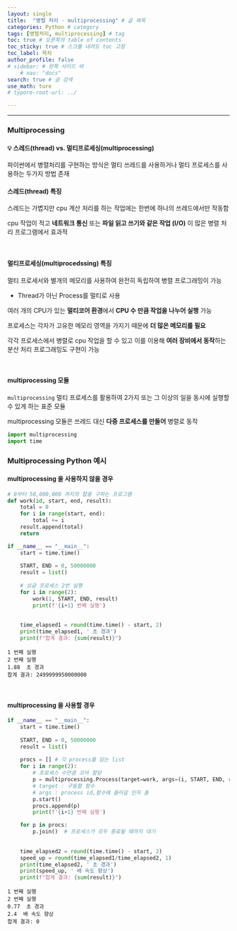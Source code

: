 ```yaml
---
layout: single
title:  "병렬 처리 - multiprocessing" # 글 제목
categories: Python # category
tags: [병렬처리, multiprocessing] # tag
toc: true # 오른쪽의 table of contents
toc_sticky: true # 스크롤 내려도 toc 고정
toc_label: 목차
author_profile: false
# sidebar: # 왼쪽 사이드 바
    # nav: "docs"
search: true # 글 검색
use_math: ture
# typore-root-url: ../

---
```


****



### Multiprocessing

#### 💡 스레드(thread) vs. 멀티프로세싱(multiprocessing)

파이썬에서 병렬처리를 구현하는 방식은 멀티 쓰레드를 사용하거나 멀티 프로세스를 사용하는 두가지 방법 존재 <br>



####  스레드(thread) 특징

스레드는 가볍지만 cpu 계산 처리를 하는 작업에는 한번에 하나의 쓰레드에서만 작동함 <br>

cpu 작업이 적고 **네트워크 통신** 또는 **파일 읽고 쓰기와 같은 작업 (I/O)** 이 많은 병렬 처리 프로그램에서 효과적



<br>



#### 멀티프로세싱(multiprocedssing) 특징

멀티 프로세서와 별개의 메모리를 사용하여 완전히 독립하여 병렬 프로그래밍이 가능  <br>

- Thread가 아닌 Process를 멀티로 사용 

여러 개의 CPU가 있는 **멀티코어 환경**에서 **CPU 수 만큼 작업을 나누어 실행** 가능 <br>

프로세스는 각자가 고유한 메모리 영역을 가지기 때문에 **더 많은 메모리를 필요** <br>

각각 프로세스에서 병렬로 cpu 작업을 할 수 있고 이를 이용해 **여러 장비에서 동작**하는 분산 처리 프로그래밍도 구현이 가능



<br>



#### multiprocessing 모듈 

`multiprocessing` 멀티 프로세스를 활용하여 2가지 또는 그 이상의 일을 동시에 실행할 수 있게 하는 표준 모듈

multiprocessing 모듈은 쓰레드 대신 **다중 프로세스를 만들어** 병렬로 동작


```python
import multiprocessing
import time
```



### Multiprocessing Python 예시

#### multiprocessing 을 사용하지 않을 경우


```python
# 0부터 50,000,000 까지의 합을 구하는 프로그램
def work(id, start, end, result):
    total = 0
    for i in range(start, end):
        total += i
    result.append(total)
    return
```


```python
if __name__ == "__main__":
    start = time.time()
    
    START, END = 0, 50000000
    result = list()
    
    # 싱글 프로세스 2번 실행
    for i in range(2):
        work(1, START, END, result)
        print(f'{i+1} 번째 실행')
        
    
    time_elapsed1 = round(time.time() - start, 2)
    print(time_elapsed1, ' 초 경과')
    print(f"합계 결과: {sum(result)}")
```

    1 번째 실행
    2 번째 실행
    1.88  초 경과
    합계 결과: 2499999950000000



<br>

#### multiprocessing 을 사용할 경우


```python
if __name__ == "__main__":
    start = time.time()
    
    START, END = 0, 50000000
    result = list()
    
    procs = [] # 각 process를 담는 list
    for i in range(2):
        # 프로세스 수만큼 코어 할당
        p = multiprocessing.Process(target=work, args=(i, START, END, result))
        # target : 구동할 함수
        # args : process id,함수에 들어갈 인자 들 
        p.start()
        procs.append(p)
        print(f'{i+1} 번째 실행')

    for p in procs:
        p.join()  # 프로세스가 모두 종료될 때까지 대기
        
        
    time_elapsed2 = round(time.time() - start, 2)
    speed_up = round(time_elapsed1/time_elapsed2, 1)
    print(time_elapsed2, ' 초 경과')
    print(speed_up, ' 배 속도 향상')
    print(f"합계 결과: {sum(result)}")
```

    1 번째 실행
    2 번째 실행
    0.77  초 경과
    2.4  배 속도 향상
    합계 결과: 0

